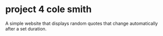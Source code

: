 # project 4 cole smith
 A simple website that displays random quotes that change automatically after a set duration. 

